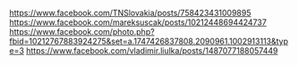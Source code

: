https://www.facebook.com/TNSlovakia/posts/758423431009895
https://www.facebook.com/mareksuscak/posts/10212448694424737
https://www.facebook.com/photo.php?fbid=10212767883924275&set=a.1747426837808.2090961.1002913113&type=3
https://www.facebook.com/vladimir.liulka/posts/1487077188057449
